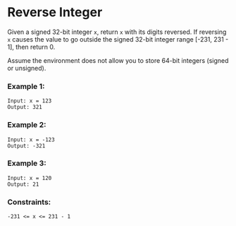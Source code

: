 # Reverse Integer

Given a signed 32-bit integer `x`, return `x` with its digits reversed. 
If reversing `x` causes the value to go outside the signed 32-bit integer range [-231, 231 - 1], then return 0.

Assume the environment does not allow you to store 64-bit integers (signed or unsigned). 

### Example 1:

    Input: x = 123
    Output: 321

### Example 2:

    Input: x = -123
    Output: -321

### Example 3:

    Input: x = 120
    Output: 21

### Constraints:

    -231 <= x <= 231 - 1

